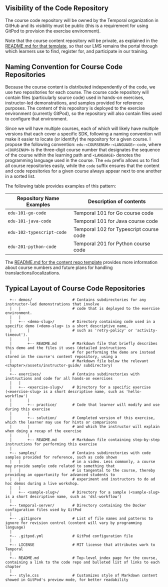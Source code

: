 ## Visibility of the Code Repository
The course code repository will be owned by the Temporal organization
in GitHub and its visibility must be public (this is a requirement for
using GitPod to provision the exercise environment). 

Note that the course content repository will be private, as explained
in the [README.md for that template](../content-repo/README.md), so
that our LMS remains the portal through which learners use to find, 
register for, and participate in our training.

## Naming Convention for Course Code Repositories

Because the course content is distributed independently of the code, we use 
two repositories for each course. The course code repository will contain 
files (particularly source code) used in hands-on exercises, instructor-led
demonstrations, and samples provided for reference purposes. The content
of this repository is deployed to the exercise environment (currently
GitPod), so the repository will also contain files used to configure
that environment. 

Since we will have multiple courses, each of which will likely have multiple 
versions that each cover a specific SDK, following a naming convention will
make it easier to locate (or identify) the repository for a given course.
I propose the following convention: `edu-<COURSENUM>-<LANGUAGE>-code`,
where `<COURSENUM>` is the three-digit course number that designates the
sequence of the course within the learning path and `<LANGUAGE>` denotes
the programming language used in the course. The `edu` prefix allows us
to find all course repositories easily, while the `code` suffix ensures
that the content and code repositories for a given course always appear
next to one another in a sorted list.

The following table provides examples of this pattern:

| Repository Name Examples   | Description of contents
|----------------------------|-----------------------------------------------------------------------
| `edu-101-go-code`          | Temporal 101 for Go course code
| `edu-101-java-code`        | Temporal 101 for Java course code
| `edu-102-typescript-code`  | Temporal 102 for Typescript course code
| `edu-201-python-code`      | Temporal 201 for Python course code

The [README.md for the content repo template](../content-repo/README.md) 
provides more information about course numbers and future plans for 
handling translactions/localizations.


## Typical Layout of Course Code Repositories

```
  +-- demos/	              # Contains subdirectories for any instructor-led demonstrations that involve
  |   |                       # code that is deployed to the exercise environment.
  |   |
  |   +-- <demo-slug>/        # Directory containing code used in a specific demo (<demo-slug> is a short descriptive name, 
  |       |                   # such as 'retry-policy' or 'activity-timeout').  
  |       |
  |       +-- README.md       # Markdown file that briefly describes this demo and the files it uses (detailed instructions
  |                           # for performing the demo are instead stored in the course's content repository, using a 
  |                           # Markdown file below the relevant <chapter>/assets/instructor-guide/ subdirectory)
  |
  +-- exercises/              # Contains subdirectories with instructions and code for all hands-on exercises
  |   |
  |   +-- <exercise-slug>/    # Directory for a specific exercise (<exercise-slug> is a short descriptive name, such as 'hello-workflow')
  |       |
  |       +-- practice/       # Code that learner will modify and use during this exercise
  |       |
  |       +-- solution/       # Completed version of this exercise, which the learner may use for hints or comparisons
  |       |                   # and which the instructor will explain when doing a recap of the exercise
  |       |
  |       +-- README.md       # Markdown file containing step-by-step instructions for performing this exercise
  |
  +-- samples/                # Contains subdirectories with code samples provided for reference, such as code shown 
  |   |                       # in a video. Less commonly, a course may provide sample code related to something that
  |   |                       # is tangental to the course, thereby providing an opportunity for advanced students to 
  |   |                       # experiment and instructors to do ad hoc demos during a live workshop.
  |   |
  |   +-- <sample-slug>/      # Directory for a sample (<sample-slug> is a short descriptive name, such as 'dsl-workflow')
  |
  +-- temporal-server/        # Directory containing the Docker configuration files used by GitPod
  |
  +-- .gitignore              # List of file names and patterns to ignore for revision control (content will vary by programming language)
  |
  +-- .gitpod.yml             # GitPod configuration file
  |
  +-- LICENSE                 # MIT license that attributes work to Temporal
  |
  +-- README.md               # Top-level index page for the course, containing a link to the code repo and bulleted list of links to each chapter
  |
  +-- style.css               # Customizes style of Markdown content showed in GitPod's preview mode, for better readability
```
